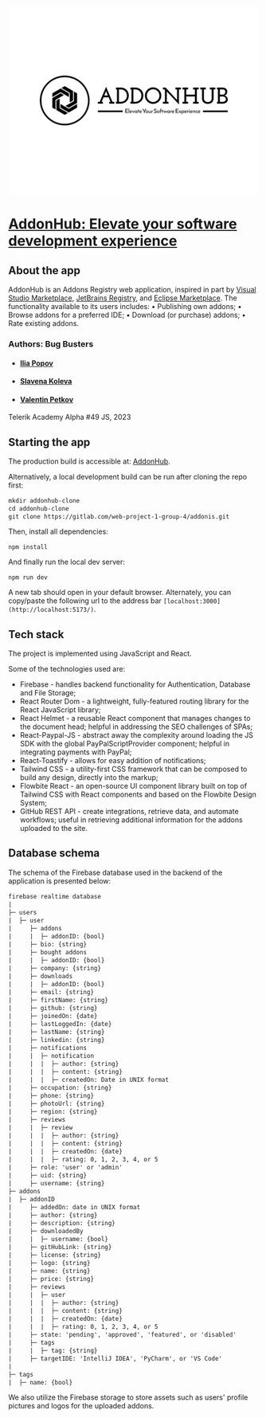 ![](/src/images/logo/addonhub-high-resolution-logo-black-on-white-background.png)
# [AddonHub: Elevate your software development experience](https://addonhub-hosting-dev.web.app/)

## About the app

AddonHub is an Addons Registry web application, inspired in part by [Visual Studio Marketplace](https://marketplace.visualstudio.com/vscode), [JetBrains Registry](https://plugins.jetbrains.com/), and [Eclipse Marketplace](https://marketplace.eclipse.org/). The functionality available to its users includes: 
•	Publishing own addons; 
•	Browse addons for a preferred IDE;
•	Download (or purchase) addons;
•	Rate existing addons.

### Authors: **Bug Busters**
- #### [Ilia Popov](https://gitlab.com/ipp02)
- #### [Slavena Koleva](https://gitlab.com/Slavena-Koleva)
- #### [Valentin Petkov](https://gitlab.com/valentin.p.petkov.a49)

Telerik Academy Alpha #49 JS, 2023

## Starting the app 

The production build is accessible at: [AddonHub](https://addonhub-hosting-dev.web.app/).

Alternatively, a local development build can be run after cloning the repo first:

```
mkdir addonhub-clone
cd addonhub-clone
git clone https://gitlab.com/web-project-1-group-4/addonis.git
```

Then, install all dependencies:

```
npm install
```

And finally run the local dev server:

```
npm run dev
```

A new tab should open in your default browser. Alternately, you can copy/paste the following url to the address bar `[localhost:3000](http://localhost:5173/)`.

## Tech stack

The project is implemented using JavaScript and React.

Some of the technologies used are:

- Firebase - handles backend functionality for Authentication, Database and File Storage;
- React Router Dom - a lightweight, fully-featured routing library for the React JavaScript library;
- React Helmet - a reusable React component that manages changes to the document head; helpful in addressing the SEO challenges of SPAs;
- React-Paypal-JS - abstract away the complexity around loading the JS SDK with the global PayPalScriptProvider component; helpful in integrating payments with PayPal;
- React-Toastify - allows for easy addition of notifications;
- Tailwind CSS - a utility-first CSS framework that can be composed to build any design, directly into the markup;
- Flowbite React - an open-source UI component library built on top of Tailwind CSS with React components and based on the Flowbite Design System;
- GitHub REST API - create integrations, retrieve data, and automate workflows; useful in retrieving additional information for the addons uploaded to the site.


## Database schema

The schema of the Firebase database used in the backend of the application is presented below:

```
firebase realtime database
|
├─ users
|  ├─ user
|     ├─ addons
|     |  ├─ addonID: {bool}
|     ├─ bio: {string}
|     ├─ bought addons
|     |  ├─ addonID: {bool}
|     ├─ company: {string}
|     ├─ downloads
|     |  ├─ addonID: {bool}
|     ├─ email: {string}
|     ├─ firstName: {string}
|     ├─ github: {string}
|     ├─ joinedOn: {date}
|     ├─ lastLoggedIn: {date}
|     ├─ lastName: {string}
|     ├─ linkedin: {string}
|     ├─ notifications
|     |  ├─ notification
|     |  |  ├─ author: {string}
|     |  |  ├─ content: {string}
|     |  |  ├─ createdOn: Date in UNIX format
|     ├─ occupation: {string}
|     ├─ phone: {string}
|     ├─ photoUrl: {string}
|     ├─ region: {string}
|     ├─ reviews
|     |  ├─ review
|     |  |  ├─ author: {string}
|     |  |  ├─ content: {string}
|     |  |  ├─ createdOn: {date}
|     |  |  ├─ rating: 0, 1, 2, 3, 4, or 5
|     ├─ role: 'user' or 'admin'
|     ├─ uid: {string}
|     ├─ username: {string}
├─ addons
|  ├─ addonID
|     ├─ addedOn: date in UNIX format
|     ├─ author: {string}
|     ├─ description: {string}
|     ├─ downloadedBy
|     |  ├─ username: {bool}
|     ├─ gitHubLink: {string}
|     ├─ license: {string}
|     ├─ logo: {string}
|     ├─ name: {string}
|     ├─ price: {string}
|     ├─ reviews
|     |  ├─ user
|     |  |  ├─ author: {string}
|     |  |  ├─ content: {string}
|     |  |  ├─ createdOn: {date}
|     |  |  ├─ rating: 0, 1, 2, 3, 4, or 5
|     ├─ state: 'pending', 'approved', 'featured', or 'disabled'
|     ├─ tags
|     |  ├─ tag: {string}
|     ├─ targetIDE: 'IntelliJ IDEA', 'PyCharm', or 'VS Code'
|
├─ tags
|  ├─ name: {bool}
```

We also utilize the Firebase storage to store assets such as users' profile pictures and logos for the uploaded addons.

